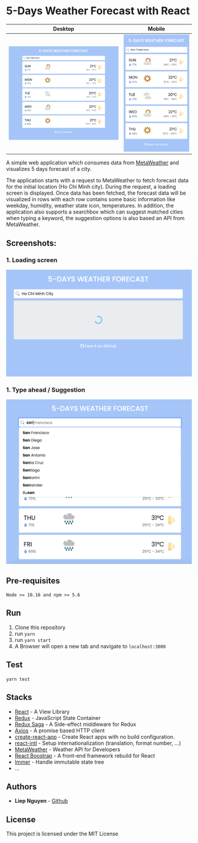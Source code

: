 # 5-Days Weather Forecast with React

Desktop               |  Mobile
:-------------------------:|:-------------------------:
![Demo](./src/assets/demo-lg.png)|![Demo](./src/assets/demo-sm.png)

A simple web application which consumes data from [MetaWeather](https://www.metaweather.com/) and visualizes 5 days forecast of a city.

The application starts with a request to MetaWeather to fetch forecast data for the initial location (Ho Chi Minh city). During the request, a loading screen is displayed. Once data has been fetched, the forecast data will be visualized in rows with each row contains some basic information like weekday, humidity, weather state icon, temperatures. In addition, the application also supports a searchbox which can suggest matched cities when typing a keyword, the suggestion options is also based an API from MetaWeather.

## Screenshots:
### 1. Loading screen
![Demo](./src/assets/demo-loading.png)

### 1. Type ahead / Suggestion
![Demo](./src/assets/demo-suggestion.png)

## Pre-requisites
```
Node >= 10.16 and npm >= 5.6
```

## Run
1. Clone this repository
1. run `yarn`
1. run `yarn start`
1. A Browser will open a new tab and navigate to `localhost:3000`

## Test
```
yarn test
```

## Stacks

* [React](https://facebook.github.io/react/) - A View Library
* [Redux](http://redux.js.org/) - JavaScript State Container
* [Redux Saga](https://redux-saga.js.org/) - A Side-effect middleware for Redux
* [Axios](https://github.com/mzabriskie/axios) - A promise based HTTP client
* [create-react-app](https://github.com/facebookincubator/create-react-app) - Create React apps with no build configuration.
* [react-intl](https://formatjs.io/docs/react-intl/) - Setup internationalization (translation, format number, ...)
* [MetaWeather](https://www.metaweather.com/) - Weather API for Developers
* [React Boostrap](https://react-bootstrap.github.io/) - A front-end framework rebuild for React
* [Immer](https://github.com/immerjs/immer) - Handle immutable state tree
* ...

## Authors

* **Liep Nguyen** - [Github](https://github.com/liepvn)

## License

This project is licensed under the MIT License